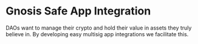 # Gnosis Safe App Integration

DAOs want to manage their crypto and hold their value in assets they truly believe in. By developing easy multisig app integrations we facilitate this.
